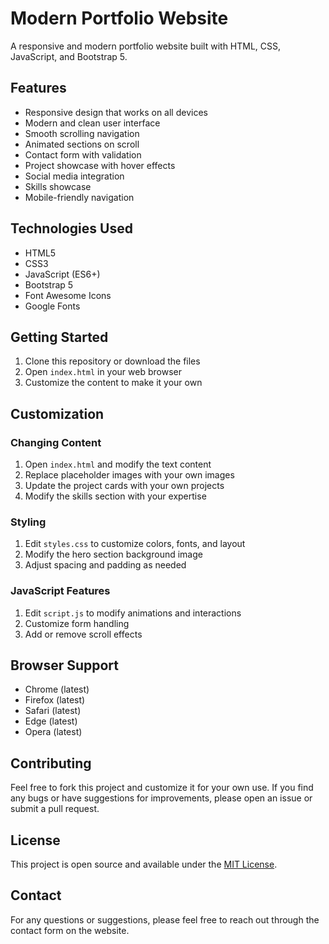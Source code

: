 # Modern Portfolio Website

A responsive and modern portfolio website built with HTML, CSS, JavaScript, and Bootstrap 5.

## Features

- Responsive design that works on all devices
- Modern and clean user interface
- Smooth scrolling navigation
- Animated sections on scroll
- Contact form with validation
- Project showcase with hover effects
- Social media integration
- Skills showcase
- Mobile-friendly navigation

## Technologies Used

- HTML5
- CSS3
- JavaScript (ES6+)
- Bootstrap 5
- Font Awesome Icons
- Google Fonts

## Getting Started

1. Clone this repository or download the files
2. Open `index.html` in your web browser
3. Customize the content to make it your own

## Customization

### Changing Content

1. Open `index.html` and modify the text content
2. Replace placeholder images with your own images
3. Update the project cards with your own projects
4. Modify the skills section with your expertise

### Styling

1. Edit `styles.css` to customize colors, fonts, and layout
2. Modify the hero section background image
3. Adjust spacing and padding as needed

### JavaScript Features

1. Edit `script.js` to modify animations and interactions
2. Customize form handling
3. Add or remove scroll effects

## Browser Support

- Chrome (latest)
- Firefox (latest)
- Safari (latest)
- Edge (latest)
- Opera (latest)

## Contributing

Feel free to fork this project and customize it for your own use. If you find any bugs or have suggestions for improvements, please open an issue or submit a pull request.

## License

This project is open source and available under the [MIT License](LICENSE).

## Contact

For any questions or suggestions, please feel free to reach out through the contact form on the website. 